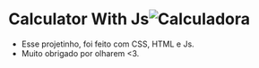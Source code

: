 # Calculator With Js![Calculadora](https://user-images.githubusercontent.com/85591929/149968011-e6c2bc09-fc6a-43aa-b6f6-8a55d1a04b71.PNG)
- Esse projetinho, foi feito com CSS, HTML e Js.
- Muito obrigado por olharem <3.
